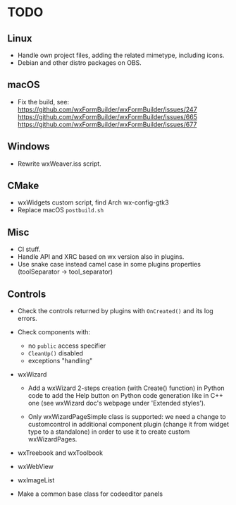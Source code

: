 # TODO

## Linux

- Handle own project files, adding the related mimetype, including icons.
- Debian and other distro packages on OBS.

## macOS

- Fix the build, see:
  https://github.com/wxFormBuilder/wxFormBuilder/issues/247
  https://github.com/wxFormBuilder/wxFormBuilder/issues/665
  https://github.com/wxFormBuilder/wxFormBuilder/issues/677

## Windows

- Rewrite wxWeaver.iss script.

## CMake

- wxWidgets custom script, find Arch wx-config-gtk3
- Replace macOS `postbuild.sh`

## Misc

- CI stuff.
- Handle API and XRC based on wx version also in plugins.
- Use snake case instead camel case in some plugins properties
  (toolSeparator -> tool_separator)

## Controls

- Check the controls returned by plugins with `OnCreated()` and its log errors.

- Check components with:
    - no `public` access specifier
    - `CleanUp()` disabled
    - exceptions "handling"

- wxWizard
    - Add a wxWizard 2-steps creation (with Create() function) in Python code to add
    the Help button on Python code generation like in C++ one
    (see wxWizard doc's webpage under 'Extended styles').

    - Only wxWizardPageSimple class is supported: we need a change to customcontrol
    in additional component plugin (change it from widget type to a standalone)
    in order to use it to create custom wxWizardPages.

- wxTreebook and wxToolbook
- wxWebView
- wxImageList
- Make a common base class for codeeditor panels
